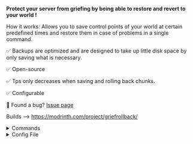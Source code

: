 **Protect your server from griefing by being able to restore and revert to your world !**

How it works: Allows you to save control points of your world at certain predefined times and restore them in case of problems in a single command.

✅ Backups are optimized and are designed to take up little disk space by only saving what is necessary.

✅ Open-source

✅ Tps only decreases when saving and rolling back chunks.

✅ Configurable

🐛 Found a bug? [Issue page](https://github.com/Totgocpro/GriefRollback/issues)

Builds --> https://modrinth.com/project/griefrollback/


<details>
<summary>Commands</summary>

  - griefrollback save → Perform a world backup
  - griefrollback task [info/join] → Get current task info or ask the plugin to set itself as the task executor (used to get real-time progress).
  - griefrollback rollback [time] → Restores the world as it was [time] ago (it will restore the nearest backup).

</details>


<details>
<summary>Config File</summary>

#This is the main configuration file for GriefRollback

#If Auto-checkpoint is equal true, a schedule start and the world will be save at a defined tick interval.
AutoCheckpoint: true
#The time interval in ticks where all modified chunks will be saved (Too low a number can greatly impact server performance) (https://codepen.io/mrjohndoe69/pen/ExPZpNb)
AutoCheckpointInterval: 72000
#If true all auto-checkpoint task will be sent into the server console
LogAutoCheckPoint: true

#If set to true all villagers, xp, position and profession will be save (can take more time to save a chunk and more space and the Trades was not saved currently)
StoreVillagers: true

#If set to true store all items inside the Chest (can take more space to save)
StoreChestContent: true

</details>
